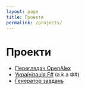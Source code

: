 ```yaml
---
layout: page
title: Проекти
permalink: /projects/
---
```


# Проекти

- [Переглядач OpenAlex](/projects/openalex/)
- [Українізація F#](/projects/fsharp-ua/) (a.k.a Ф#) 
- [Генератор завдань](/projects/excercise-generator/)
